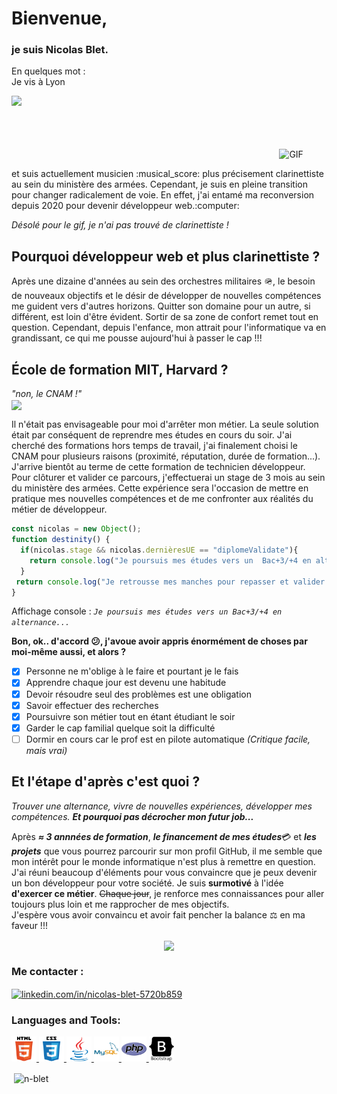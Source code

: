 # Bienvenue,

### je suis Nicolas Blet.

En quelques mot :  
Je vis à Lyon

<p align = "center">
  <img align = "left" width = "20%" src = "https://media.giphy.com/media/sEYI4Z8ag3UE0PXpZ3/giphy.gif"/>
</p>
</br></br></br></br></br>
<img align="right" width="15%" alt="GIF" src="https://media.giphy.com/media/26FmRCiQ9lMwuDXVu/giphy.gif"></img>
</br><p align="left" width = "10%">et suis actuellement musicien :musical_score: plus précisement clarinettiste au sein du ministère des armées. Cependant, je suis en pleine transition pour changer radicalement de voie. En effet, j'ai entamé ma reconversion depuis 2020 pour devenir développeur web.:computer:</p>

*Désolé pour le gif, je n'ai pas trouvé de clarinettiste !*
</br>
## Pourquoi développeur web et plus clarinettiste ?

Après une dizaine d'années au sein des orchestres militaires :military_helmet:, le besoin de nouveaux objectifs et le désir de développer de nouvelles compétences me guident vers d'autres horizons.
Quitter son domaine pour un autre, si différent, est loin d'être évident. Sortir de sa zone de confort remet tout en question. Cependant, depuis l'enfance, mon attrait pour l'informatique va en grandissant, ce qui me pousse aujourd'hui à passer le cap !!!   
 
## École de formation MIT, Harvard ?
<p align = "left">
  <i align = left>"non, le CNAM !"</i></br>
  <img align = "center" width = "15%" src = "https://upload.wikimedia.org/wikipedia/commons/thumb/4/42/CNAM_Logo.svg/1200px-CNAM_Logo.svg.png">
</p>  

Il n'était pas envisageable pour moi d'arrêter mon métier. La seule solution était par conséquent de reprendre mes études en cours du soir.
J'ai cherché des formations hors temps de travail, j'ai finalement choisi le CNAM pour plusieurs raisons (proximité, réputation, durée de formation...). J'arrive bientôt au terme de cette formation de technicien développeur. Pour clôturer et valider ce parcours, j'effectuerai un stage de 3 mois au sein du ministère des armées. Cette expérience sera l'occasion de mettre en pratique mes nouvelles compétences et de me confronter aux réalités du métier de développeur.

```javascript
const nicolas = new Object();
function destinity() {
  if(nicolas.stage && nicolas.dernièresUE == "diplomeValidate"){
    return console.log("Je poursuis mes études vers un  Bac+3/+4 en alternance...");
  }
 return console.log("Je retrousse mes manches pour repasser et valider mes derniers UE et croise les doigts pour être embauché !");
}
```
Affichage console :
  *`Je poursuis mes études vers un Bac+3/+4 en alternance...`*

**Bon, ok.. d'accord 😕, j'avoue avoir appris énormément de choses par moi-même aussi, et alors ?**
  - [x] Personne ne m'oblige à le faire et pourtant je le fais
  - [x] Apprendre chaque jour est devenu une habitude
  - [x] Devoir résoudre seul des problèmes est une obligation
  - [x] Savoir effectuer des recherches
  - [x] Poursuivre son métier tout en étant étudiant le soir
  - [x] Garder le cap familial quelque soit la difficulté
  - [ ] Dormir en cours car le prof est en pilote automatique *(Critique facile, mais vrai)*

## Et l'étape d'après c'est quoi ?
*Trouver une alternance, vivre de nouvelles expériences, développer mes compétences.* <i>**Et pourquoi pas décrocher mon futur job...**</i><br/>

Après <i>**≈ 3 annnées de formation**</i>, <i>**le financement de mes études**</i>💳 et <i>**les projets**</i> que vous pourrez parcourir sur mon profil GitHub, il me semble que mon intérêt pour le monde informatique n'est plus à remettre en question. J'ai réuni beaucoup d'éléments pour vous convaincre que je peux devenir un bon développeur pour votre société. Je suis **surmotivé** à l'idée **d'exercer ce métier**. ~~Chaque jour~~, je renforce mes connaissances pour aller toujours plus loin et me rapprocher de mes objectifs.  
J'espère vous avoir convaincu et avoir fait pencher la balance :balance_scale: en ma faveur !!!

<p align = "center">
  <img align = "center" width = "30%" src = "https://media.giphy.com/media/UWnKOebQraQhxmZPuC/giphy.gif"/>
</p>

<h3 align="left">Me contacter :</h3>
<p align="left">
<a href="https://linkedin.com/in/nicolas-blet-5720b859" target="blank"><img align="center" src="https://raw.githubusercontent.com/rahuldkjain/github-profile-readme-generator/master/src/images/icons/Social/linked-in-alt.svg" alt="linkedin.com/in/nicolas-blet-5720b859" height="30" width="40" /></a>
</p>

<h3 align="left">Languages and Tools:</h3>
<p align="left"> <a href="https://www.w3.org/html/" target="_blank" rel="noreferrer"> <img src="https://raw.githubusercontent.com/devicons/devicon/master/icons/html5/html5-original-wordmark.svg" alt="html5" width="40" height="40"/> </a> <a href="https://www.w3schools.com/css/" target="_blank" rel="noreferrer"> <img src="https://raw.githubusercontent.com/devicons/devicon/master/icons/css3/css3-original-wordmark.svg" alt="css3" width="40" height="40"/> </a> <a href="https://www.java.com" target="_blank" rel="noreferrer"> <img src="https://raw.githubusercontent.com/devicons/devicon/master/icons/java/java-original.svg" alt="java" width="40" height="40"/> </a> <a href="https://www.php.net" target="_blank" rel="noreferrer"> <a href="https://www.mysql.com/" target="_blank" rel="noreferrer"> <img src="https://raw.githubusercontent.com/devicons/devicon/master/icons/mysql/mysql-original-wordmark.svg" alt="mysql" width="40" height="40"/> </a> <a href="https://www.php.net" target="_blank" rel="noreferrer"> <img src="https://raw.githubusercontent.com/devicons/devicon/master/icons/php/php-original.svg" alt="php" width="40" height="40"/> </a> <a href="https://getbootstrap.com" target="_blank" rel="noreferrer"> <img src="https://raw.githubusercontent.com/devicons/devicon/master/icons/bootstrap/bootstrap-plain-wordmark.svg" alt="bootstrap" width="40" height="40"/> </a></p>

<p>&nbsp;<img align="center" src="https://github-readme-stats.vercel.app/api?username=n-blet&show_icons=true&locale=en" alt="n-blet" /></p>
